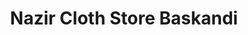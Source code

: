 ---
title: "Nazir Cloth Store Baskandi"
url: /baskandi/nazir-cloth-store-baskandi/
shop: Kleidung
---